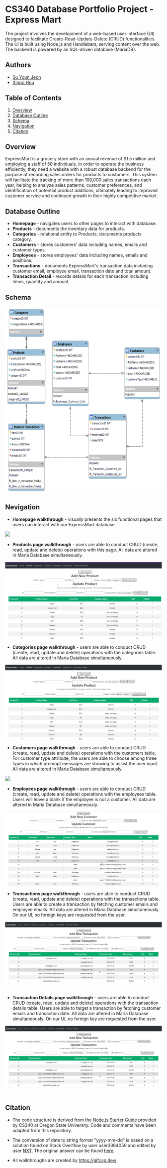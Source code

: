 # CS340 Database Portfolio Project - Express Mart
 
The project involves the development of a web-based user interface (UI) designed to facilitate Create-Read-Update-Delete (CRUD) functionalities. The UI is built using Node.js and Handlebars, serving content over the web. The backend is powered by an SQL-driven database (MariaDB).
 
## Authors
 
- [Su Youn Jeon](https://github.com/tndus604)
- [Xinrui Hou](https://github.com/superhermione)
 
## Table of Contents
1. [Overview](#overview)
2. [Database Outline](#database-outline)
3. [Schema](#schema)
4. [Navigation](#navigation)
5. [Citation](#citation)
 
## Overview
ExpressMart is a grocery store with an annual revenue of $1.5 million and employing a staff of 50 individuals. In order to operate the business efficiently, they need a website with a robust database backend for the purpose of recording sales orders for products to customers. This system will facilitate the tracking of more than 100,000 sales transactions each year, helping to analyze sales patterns, customer preferences, and identification of potential product additions, ultimately leading to improved customer service and continued growth in their highly competitive market.  
 
## Database Outline
* **Homepage** - navigates users to other pages to interact with database.
* **Products** - documents the inventary data for products.
* **Categories** - relational entity to Products, documents products category.
* **Customers** - stores customers' data including names, emails and customer types.
* **Employees** - stores employees' data including names, emails and positions.
* **Transactions** - documents ExpressMart's transaction data including customer email, employee email, transaction date and total amount.
* **Transaction Detail** - records details for each transaction including items, quantity and amount.
 
## Schema
<img src='./assets/ExpressMart.png' height="600"/>
 
## Nevigation
 
* **Homepage walkthrough** - visually presents the six functional pages that users can interact with our ExpressMart database.
<img src='./assets/homepage.gif'/>
 
* **Products page walkthrough** - users are able to conduct CRUD (create, read, update and delete) operations with this page. All data are altered in Maria Database simultaneously.
<img src='./assets/products.gif'/>
 
* **Categories page walkthrough** - users are able to conduct CRUD (create, read, update and delete) operations with the categories table. All data are altered in Maria Database simultaneously.
<img src='./assets/categories.gif'/>
 
* **Customers page walkthrough** - users are able to conduct CRUD (create, read, update and delete) operations with the customers table. For customer type attribute, the users are able to choose among three types in which promopt messages are showing to assist the user input. All data are altered in Maria Database simultaneously.
<img src='./assets/customers.gif'/>

* **Employees page walkthrough** - users are able to conduct CRUD (create, read, update and delete) operations with the employees table. Users will leave a blank if the employee is not a customer. All data are altered in Maria Database simultaneously.
<img src='./assets/employees.gif'/>
 
* **Transactions page walkthrough** - users are able to conduct CRUD (create, read, update and delete) operations with the transactions table. Users are able to create a transaction by fetching customer emails and employee emails. All data are altered in Maria Database simultaneously. On our UI, no foreign keys are requested from the user.
<img src='./assets/transactions.gif'/>

* **Transaction Details page walkthrough** - users are able to conduct CRUD (create, read, update and delete) operations with the transaction details table. Users are able to target a transaction by fetching customer emails and transaction date. All data are altered in Maria Database simultaneously. On our UI, no foreign key are requested from the user.
<img src='./assets/transactionDetails.gif'/>
 
## Citation
 
- The code structure is derived from the [Node.js Starter Guide](https://github.com/osu-cs340-ecampus/nodejs-starter-app/tree/main/) provided by CS340 at Oregon State University. Code and comments have been adapted from this repository.
 
 
- The conversion of date to string format "yyyy-mm-dd" is based on a solution found on Stack Overflow by user user3364059 and edited by user [NXT](https://stackoverflow.com/users/1554649/nxt). The original answer can be found [here](https://stackoverflow.com/questions/15411833/using-moment-js-to-convert-date-to-string-mm-dd-yyyy).

- All walkthroughs are created by https://gifcap.dev/ 
 